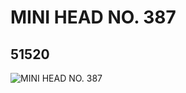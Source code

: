 # MINI HEAD NO. 387
## 51520
![MINI HEAD NO. 387](https://lc-www-live-s.legocdn.com/media/bricks/5/2/4261269.jpg)